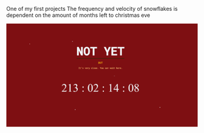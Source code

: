 One of my first projects 
The frequency and velocity of snowflakes is dependent on the amount of months left to christmas eve

![](./screenshot.jpg)